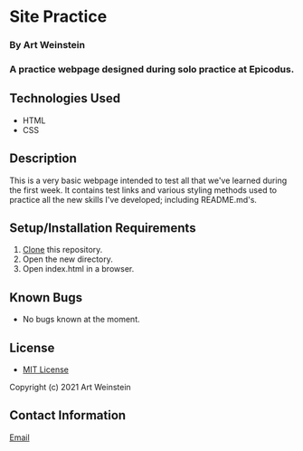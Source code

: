 # Site Practice

### By Art Weinstein

### A practice webpage designed during solo practice at Epicodus. 
## Technologies Used

* HTML
* CSS

## Description

This is a very basic webpage intended to test all that we've learned during the first week. It contains test links and various styling methods used to practice all the new skills I've developed; including README.md's.


## Setup/Installation Requirements

1. [Clone](https://docs.github.com/en/github/creating-cloning-and-archiving-repositories/cloning-a-repository-from-github/cloning-a-repository) this repository.
2. Open the new directory.
3. Open index.html in a browser.

## Known Bugs

* No bugs known at the moment.

## License

* [MIT License](https://opensource.org/licenses/MIT)

Copyright (c) 2021 Art Weinstein

## Contact Information

[Email](artur.weinstein@gmail.com)